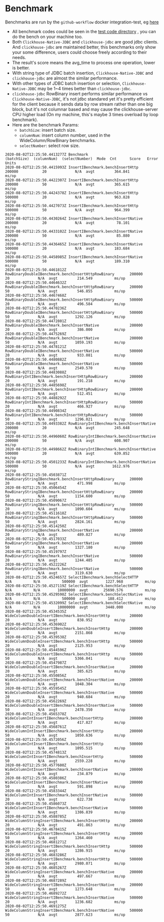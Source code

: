 Benchmark
=========
Benchmarks are run by the `github-workflow` docker integration-test,
eg [here](https://pipelines.actions.githubusercontent.com/QbHe5hNOfFaRrXVIS27533x1xALCRW60s95Fnk3uNRnLoX4ScD/_apis/pipelines/1/runs/12/signedlogcontent/3?urlExpires=2020-08-02T12%3A52%3A27.0078520Z&urlSigningMethod=HMACV1&urlSignature=Zn3fh71kxFaHRNgjA8OZZVGUz0It45KTCe7DR8MeVtU%3D)

- All benchmark codes could be seen in
  the [test code directory](https://github.com/housepower/ClickHouse-Native-JDBC/clickhouse-native-jdbc/src/test/java/com/github/housepower/jdbc/benchmark)
  , you can do the bench on your machine too.
- Both  `Clickhouse-Native-JDBC` and `clickhouse-jdbc` are good jdbc clients. And `clickhouse-jdbc` are maintained
  better, this benchmarks only show your some difference, users could choose freely according to their needs.
- The result's score means the avg_time to process one operation, lower is better.
- With string type of JDBC batch insertion, `Clickhouse-Native-JDBC` and `clickhouse-jdbc` are almost the similar
  performance.
- With other types of JDBC batch insertion or selection, `Clickhouse-Native-JDBC` may be 1~4 times better
  than `clickhouse-jdbc`.
- `clickhouse-jdbc` RowBinary insert performs similar performance vs `Clickhouse-Native-JDBC`, it's not jdbc standared
  yet it's pretty efficient for the client because it sends data by row stream rather than one big block, but it's not
  columnar based and may cause the clickhouse-server CPU higher load (On my machine, this's maybe 3 times overload by
  loop benchmark).
- Here are the benchmark Params:
    - `batchSize`: insert batch size.
    - `columnNum`: insert column number, used in the WideColumn/RowBinary benchmarks.
    - `selectNumber`: select row size.

```
2020-08-02T12:25:50.4413277Z Benchmark                                           (batchSize)  (columnNum)  (selectNumber)  Mode  Cnt      Score   Error  Units
2020-08-02T12:25:50.4415993Z InsertIBenchmark.benchInsertHttp                         200000           20             N/A  avgt         364.841          ms/op
2020-08-02T12:25:50.4422307Z InsertIBenchmark.benchInsertHttp                         200000           50             N/A  avgt         365.615          ms/op
2020-08-02T12:25:50.4424378Z InsertIBenchmark.benchInsertHttp                         500000           20             N/A  avgt         963.828          ms/op
2020-08-02T12:25:50.4427073Z InsertIBenchmark.benchInsertHttp                         500000           50             N/A  avgt         964.399          ms/op
2020-08-02T12:25:50.4430264Z InsertIBenchmark.benchInsertNative                       200000           20             N/A  avgt          78.101          ms/op
2020-08-02T12:25:50.4433102Z InsertIBenchmark.benchInsertNative                       200000           50             N/A  avgt          85.880          ms/op
2020-08-02T12:25:50.4436465Z InsertIBenchmark.benchInsertNative                       500000           20             N/A  avgt         183.684          ms/op
2020-08-02T12:25:50.4458985Z InsertIBenchmark.benchInsertNative                       500000           50             N/A  avgt         189.310          ms/op
2020-08-02T12:25:50.4461812Z RowBinaryDoubleIBenchmark.benchInsertHttpRowBinary       200000           20             N/A  avgt         214.549          ms/op
2020-08-02T12:25:50.4464632Z RowBinaryDoubleIBenchmark.benchInsertHttpRowBinary       200000           50             N/A  avgt         546.855          ms/op
2020-08-02T12:25:50.4467468Z RowBinaryDoubleIBenchmark.benchInsertHttpRowBinary       500000           20             N/A  avgt         496.584          ms/op
2020-08-02T12:25:50.4470236Z RowBinaryDoubleIBenchmark.benchInsertHttpRowBinary       500000           50             N/A  avgt        1292.126          ms/op
2020-08-02T12:25:50.4472801Z RowBinaryDoubleIBenchmark.benchInsertNative              200000           20             N/A  avgt         386.000          ms/op
2020-08-02T12:25:50.4475269Z RowBinaryDoubleIBenchmark.benchInsertNative              200000           50             N/A  avgt        1059.193          ms/op
2020-08-02T12:25:50.4478121Z RowBinaryDoubleIBenchmark.benchInsertNative              500000           20             N/A  avgt         933.081          ms/op
2020-08-02T12:25:50.4480882Z RowBinaryDoubleIBenchmark.benchInsertNative              500000           50             N/A  avgt        2549.570          ms/op
2020-08-02T12:25:50.4483088Z RowBinaryIntIBenchmark.benchInsertHttpRowBinary          200000           20             N/A  avgt         191.218          ms/op
2020-08-02T12:25:50.4485698Z RowBinaryIntIBenchmark.benchInsertHttpRowBinary          200000           50             N/A  avgt         512.451          ms/op
2020-08-02T12:25:50.4488292Z RowBinaryIntIBenchmark.benchInsertHttpRowBinary          500000           20             N/A  avgt         466.927          ms/op
2020-08-02T12:25:50.4490834Z RowBinaryIntIBenchmark.benchInsertHttpRowBinary          500000           50             N/A  avgt        1296.021          ms/op
2020-08-02T12:25:50.4493382Z RowBinaryIntIBenchmark.benchInsertNative                 200000           20             N/A  avgt         245.648          ms/op
2020-08-02T12:25:50.4496060Z RowBinaryIntIBenchmark.benchInsertNative                 200000           50             N/A  avgt         608.907          ms/op
2020-08-02T12:25:50.4498662Z RowBinaryIntIBenchmark.benchInsertNative                 500000           20             N/A  avgt         639.852          ms/op
2020-08-02T12:25:50.4501233Z RowBinaryIntIBenchmark.benchInsertNative                 500000           50             N/A  avgt        1612.976          ms/op
2020-08-02T12:25:50.4503871Z RowBinaryStringIBenchmark.benchInsertHttpRowBinary       200000           20             N/A  avgt         471.998          ms/op
2020-08-02T12:25:50.4506454Z RowBinaryStringIBenchmark.benchInsertHttpRowBinary       200000           50             N/A  avgt        1154.600          ms/op
2020-08-02T12:25:50.4509067Z RowBinaryStringIBenchmark.benchInsertHttpRowBinary       500000           20             N/A  avgt        1090.604          ms/op
2020-08-02T12:25:50.4511618Z RowBinaryStringIBenchmark.benchInsertHttpRowBinary       500000           50             N/A  avgt        2824.161          ms/op
2020-08-02T12:25:50.4514250Z RowBinaryStringIBenchmark.benchInsertNative              200000           20             N/A  avgt         489.827          ms/op
2020-08-02T12:25:50.4517033Z RowBinaryStringIBenchmark.benchInsertNative              200000           50             N/A  avgt        1327.180          ms/op
2020-08-02T12:25:50.4519797Z RowBinaryStringIBenchmark.benchInsertNative              500000           20             N/A  avgt        1244.485          ms/op
2020-08-02T12:25:50.4522226Z RowBinaryStringIBenchmark.benchInsertNative              500000           50             N/A  avgt        3119.630          ms/op
2020-08-02T12:25:50.4524657Z SelectIBenchmark.benchSelectHTTP                            N/A          N/A          500000  avgt        1227.968          ms/op
2020-08-02T12:25:50.4527119Z SelectIBenchmark.benchSelectHTTP                            N/A          N/A        10000000  avgt       25690.576          ms/op
2020-08-02T12:25:50.4529598Z SelectIBenchmark.benchSelectNative                          N/A          N/A          500000  avgt         188.412          ms/op
2020-08-02T12:25:50.4532099Z SelectIBenchmark.benchSelectNative                          N/A          N/A        10000000  avgt        3448.000          ms/op
2020-08-02T12:25:50.4534535Z WideColumnDoubleInsertIBenchmark.benchInsertHttp         200000           20             N/A  avgt         838.952          ms/op
2020-08-02T12:25:50.4536902Z WideColumnDoubleInsertIBenchmark.benchInsertHttp         200000           50             N/A  avgt        2151.868          ms/op
2020-08-02T12:25:50.4539538Z WideColumnDoubleInsertIBenchmark.benchInsertHttp         500000           20             N/A  avgt        2125.953          ms/op
2020-08-02T12:25:50.4544596Z WideColumnDoubleInsertIBenchmark.benchInsertHttp         500000           50             N/A  avgt        5366.041          ms/op
2020-08-02T12:25:50.4547987Z WideColumnDoubleInsertIBenchmark.benchInsertNative       200000           20             N/A  avgt         385.625          ms/op
2020-08-02T12:25:50.4550856Z WideColumnDoubleInsertIBenchmark.benchInsertNative       200000           50             N/A  avgt        1048.304          ms/op
2020-08-02T12:25:50.4559545Z WideColumnDoubleInsertIBenchmark.benchInsertNative       500000           20             N/A  avgt         940.684          ms/op
2020-08-02T12:25:50.4562269Z WideColumnDoubleInsertIBenchmark.benchInsertNative       500000           50             N/A  avgt        2478.350          ms/op
2020-08-02T12:25:50.4565378Z WideColumnIntInsertIBenchmark.benchInsertHttp            200000           20             N/A  avgt         417.827          ms/op
2020-08-02T12:25:50.4568761Z WideColumnIntInsertIBenchmark.benchInsertHttp            200000           50             N/A  avgt        1050.636          ms/op
2020-08-02T12:25:50.4572056Z WideColumnIntInsertIBenchmark.benchInsertHttp            500000           20             N/A  avgt        1095.515          ms/op
2020-08-02T12:25:50.4574813Z WideColumnIntInsertIBenchmark.benchInsertHttp            500000           50             N/A  avgt        2559.228          ms/op
2020-08-02T12:25:50.4577600Z WideColumnIntInsertIBenchmark.benchInsertNative          200000           20             N/A  avgt         234.879          ms/op
2020-08-02T12:25:50.4580386Z WideColumnIntInsertIBenchmark.benchInsertNative          200000           50             N/A  avgt         591.898          ms/op
2020-08-02T12:25:50.4583344Z WideColumnIntInsertIBenchmark.benchInsertNative          500000           20             N/A  avgt         622.738          ms/op
2020-08-02T12:25:50.4586073Z WideColumnIntInsertIBenchmark.benchInsertNative          500000           50             N/A  avgt        1386.839          ms/op
2020-08-02T12:25:50.4588785Z WideColumnStringInsertIBenchmark.benchInsertHttp         200000           20             N/A  avgt         491.863          ms/op
2020-08-02T12:25:50.4678415Z WideColumnStringInsertIBenchmark.benchInsertHttp         200000           50             N/A  avgt        1264.460          ms/op
2020-08-02T12:25:50.4681271Z WideColumnStringInsertIBenchmark.benchInsertHttp         500000           20             N/A  avgt        1286.915          ms/op
2020-08-02T12:25:50.4683286Z WideColumnStringInsertIBenchmark.benchInsertHttp         500000           50             N/A  avgt        2980.071          ms/op
2020-08-02T12:25:50.4685267Z WideColumnStringInsertIBenchmark.benchInsertNative       200000           20             N/A  avgt         497.667          ms/op
2020-08-02T12:25:50.4687289Z WideColumnStringInsertIBenchmark.benchInsertNative       200000           50             N/A  avgt        1273.648          ms/op
2020-08-02T12:25:50.4689272Z WideColumnStringInsertIBenchmark.benchInsertNative       500000           20             N/A  avgt        1236.682          ms/op
2020-08-02T12:25:50.4691275Z WideColumnStringInsertIBenchmark.benchInsertNative       500000           50             N/A  avgt        2877.623          ms/op
```
